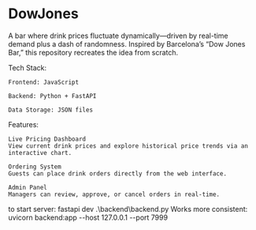 # DowJones

A bar where drink prices fluctuate dynamically—driven by real-time demand plus a dash of randomness. Inspired by Barcelona’s “Dow Jones Bar,” this repository recreates the idea from scratch.

Tech Stack:

    Frontend: JavaScript

    Backend: Python + FastAPI

    Data Storage: JSON files

Features:

    Live Pricing Dashboard
    View current drink prices and explore historical price trends via an interactive chart.

    Ordering System
    Guests can place drink orders directly from the web interface.

    Admin Panel
    Managers can review, approve, or cancel orders in real-time.

to start server: fastapi dev .\backend\backend.py
Works more consistent: uvicorn backend:app --host 127.0.0.1 --port 7999
